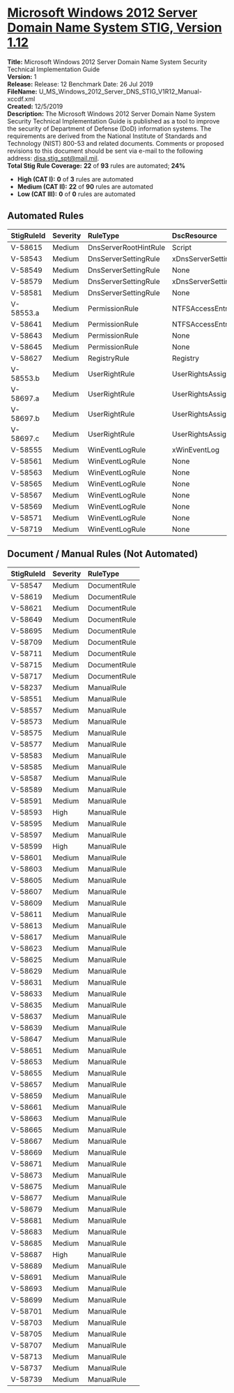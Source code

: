 # [Microsoft Windows 2012 Server Domain Name System STIG, Version 1.12](https://github.com/Microsoft/PowerStig/wiki/WindowsDnsServer-2012R2-1.12)

**Title:** Microsoft Windows 2012 Server Domain Name System Security Technical Implementation Guide  
**Version:** 1  
**Release:** Release: 12 Benchmark Date: 26 Jul 2019  
**FileName:** U_MS_Windows_2012_Server_DNS_STIG_V1R12_Manual-xccdf.xml  
**Created:** 12/5/2019  
**Description:** The Microsoft Windows 2012 Server Domain Name System Security Technical Implementation Guide is published as a tool to improve the security of Department of Defense (DoD) information systems. The requirements are derived from the National Institute of Standards and Technology (NIST) 800-53 and related documents. Comments or proposed revisions to this document should be sent via e-mail to the following address: disa.stig_spt@mail.mil.  
**Total Stig Rule Coverage:** **22** of **93** rules are automated; **24%**

* **High (CAT I):** **0** of **3** rules are automated
* **Medium (CAT II):** **22** of **90** rules are automated
* **Low (CAT III):** **0** of **0** rules are automated

## Automated Rules

| StigRuleId | Severity | RuleType | DscResource | DuplicateOf |
| :---- | :---- | :---- | :---- | :---- |
| V-58615 | Medium | DnsServerRootHintRule | Script |  |
| V-58543 | Medium | DnsServerSettingRule | xDnsServerSetting |  |
| V-58549 | Medium | DnsServerSettingRule | None | V-58543 |
| V-58579 | Medium | DnsServerSettingRule | xDnsServerSetting |  |
| V-58581 | Medium | DnsServerSettingRule | None | V-58579 |
| V-58553.a | Medium | PermissionRule | NTFSAccessEntry |  |
| V-58641 | Medium | PermissionRule | NTFSAccessEntry |  |
| V-58643 | Medium | PermissionRule | None | V-58641 |
| V-58645 | Medium | PermissionRule | None | V-58641 |
| V-58627 | Medium | RegistryRule | Registry |  |
| V-58553.b | Medium | UserRightRule | UserRightsAssignment |  |
| V-58697.a | Medium | UserRightRule | UserRightsAssignment |  |
| V-58697.b | Medium | UserRightRule | UserRightsAssignment |  |
| V-58697.c | Medium | UserRightRule | UserRightsAssignment |  |
| V-58555 | Medium | WinEventLogRule | xWinEventLog |  |
| V-58561 | Medium | WinEventLogRule | None | V-58555 |
| V-58563 | Medium | WinEventLogRule | None | V-58555 |
| V-58565 | Medium | WinEventLogRule | None | V-58555 |
| V-58567 | Medium | WinEventLogRule | None | V-58555 |
| V-58569 | Medium | WinEventLogRule | None | V-58555 |
| V-58571 | Medium | WinEventLogRule | None | V-58555 |
| V-58719 | Medium | WinEventLogRule | None | V-58555 |

## Document / Manual Rules (Not Automated)

| StigRuleId | Severity | RuleType |
| :---- | :---- | :---- |
| V-58547 | Medium | DocumentRule |
| V-58619 | Medium | DocumentRule |
| V-58621 | Medium | DocumentRule |
| V-58649 | Medium | DocumentRule |
| V-58695 | Medium | DocumentRule |
| V-58709 | Medium | DocumentRule |
| V-58711 | Medium | DocumentRule |
| V-58715 | Medium | DocumentRule |
| V-58717 | Medium | DocumentRule |
| V-58237 | Medium | ManualRule |
| V-58551 | Medium | ManualRule |
| V-58557 | Medium | ManualRule |
| V-58573 | Medium | ManualRule |
| V-58575 | Medium | ManualRule |
| V-58577 | Medium | ManualRule |
| V-58583 | Medium | ManualRule |
| V-58585 | Medium | ManualRule |
| V-58587 | Medium | ManualRule |
| V-58589 | Medium | ManualRule |
| V-58591 | Medium | ManualRule |
| V-58593 | High | ManualRule |
| V-58595 | Medium | ManualRule |
| V-58597 | Medium | ManualRule |
| V-58599 | High | ManualRule |
| V-58601 | Medium | ManualRule |
| V-58603 | Medium | ManualRule |
| V-58605 | Medium | ManualRule |
| V-58607 | Medium | ManualRule |
| V-58609 | Medium | ManualRule |
| V-58611 | Medium | ManualRule |
| V-58613 | Medium | ManualRule |
| V-58617 | Medium | ManualRule |
| V-58623 | Medium | ManualRule |
| V-58625 | Medium | ManualRule |
| V-58629 | Medium | ManualRule |
| V-58631 | Medium | ManualRule |
| V-58633 | Medium | ManualRule |
| V-58635 | Medium | ManualRule |
| V-58637 | Medium | ManualRule |
| V-58639 | Medium | ManualRule |
| V-58647 | Medium | ManualRule |
| V-58651 | Medium | ManualRule |
| V-58653 | Medium | ManualRule |
| V-58655 | Medium | ManualRule |
| V-58657 | Medium | ManualRule |
| V-58659 | Medium | ManualRule |
| V-58661 | Medium | ManualRule |
| V-58663 | Medium | ManualRule |
| V-58665 | Medium | ManualRule |
| V-58667 | Medium | ManualRule |
| V-58669 | Medium | ManualRule |
| V-58671 | Medium | ManualRule |
| V-58673 | Medium | ManualRule |
| V-58675 | Medium | ManualRule |
| V-58677 | Medium | ManualRule |
| V-58679 | Medium | ManualRule |
| V-58681 | Medium | ManualRule |
| V-58683 | Medium | ManualRule |
| V-58685 | Medium | ManualRule |
| V-58687 | High | ManualRule |
| V-58689 | Medium | ManualRule |
| V-58691 | Medium | ManualRule |
| V-58693 | Medium | ManualRule |
| V-58699 | Medium | ManualRule |
| V-58701 | Medium | ManualRule |
| V-58703 | Medium | ManualRule |
| V-58705 | Medium | ManualRule |
| V-58707 | Medium | ManualRule |
| V-58713 | Medium | ManualRule |
| V-58737 | Medium | ManualRule |
| V-58739 | Medium | ManualRule |
